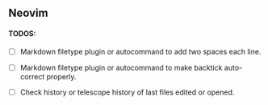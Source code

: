 ## Neovim

#### TODOS:
- [ ] Markdown filetype plugin or autocommand to add two spaces each line.  
- [ ] Markdown filetype plugin or autocommand to make backtick auto-correct properly.  
- [ ] Check history or telescope history of last files edited or opened.  

